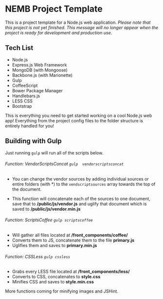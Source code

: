 # NEMB Project Template

This is a project template for a Node.js web application.
*Please note that this project is not yet finished. This message will no longer appear when the project is ready for development and production use.*

## Tech List

- Node.js
- Express.js Web Framework
- MongoDB (with Mongoose)
- Backbone.js (with Marionette)
- Gulp
- CoffeeScript
- Bower Package Manager
- Handlebars.js
- LESS CSS
- Bootstrap

This is everything you need to get started working on a cool Node.js web app! Everything from the project config files to the folder structure is entirely handled for you!

## Building with Gulp

Just running `` gulp `` will run all of the scripts below.

###### Function: VendorScriptsConcat `` gulp  vendorscriptsconcat ``
- You can change the vendor sources by adding individual sources or entire folders (with *) to the `` vendscriptsources `` array towards the top of the document.

- This function will concatenate each of the sources to one document, save that to **/public/js/vendor.js** and uglify that document which is saved to **/public/js/vendor.min.js**

###### Function: ScriptsCoffee `` gulp scriptscoffee ``
- Will gather all files located at **/front_components/coffee/**
- Converts them to JS, concatenate them to the file **primary.js**
- Uglifies them and saves to **primary.min.js**

###### Function: CSSLess `` gulp cssless ``
- Grabs every LESS file located at **/front_components/less/**
- Converts to CSS, concatenates to **style.css**
- Minifies CSS and saves to **style.min.css**

More functions coming for minifying images and JSHint.
